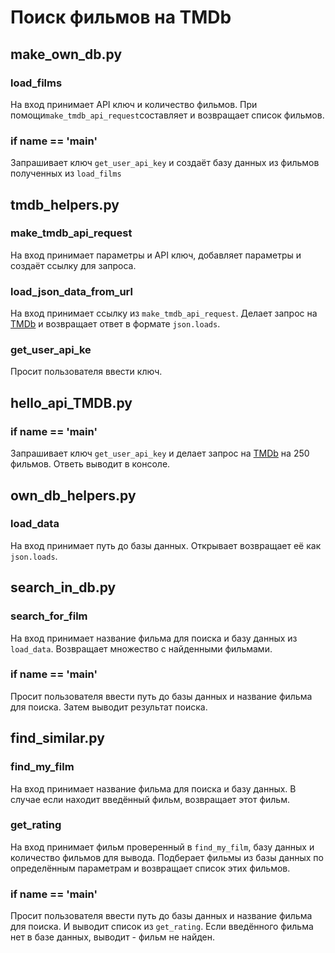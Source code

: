 # Поиск фильмов на TMDb

## make_own_db.py

### load_films

На вход принимает API ключ и количество фильмов. При помощи`make_tmdb_api_request`составляет и возвращает список фильмов.

### if __name__ == '__main__'

Запрашивает ключ `get_user_api_key` и создаёт базу данных из фильмов полученных из `load_films`

## tmdb_helpers.py

### make_tmdb_api_request

На вход принимает параметры и API ключ, добавляет параметры и создаёт ссылку для запроса.

### load_json_data_from_url

На вход принимает ссылку из `make_tmdb_api_request`. Делает запрос на [TMDb](https://www.themoviedb.org/movie) и возвращает ответ в формате `json.loads`.

### get_user_api_ke

Просит пользователя ввести ключ.

## hello_api_TMDB.py

### if __name__ == '__main__'

Запрашивает ключ `get_user_api_key` и делает запрос на [TMDb](https://www.themoviedb.org/movie) на 250 фильмов. Ответь выводит в консоле.

## own_db_helpers.py

### load_data

На вход принимает путь до базы данных. Открывает возвращает её как `json.loads`.

## search_in_db.py

### search_for_film

На вход принимает название фильма для поиска и базу данных из `load_data`. Возвращает множество с найденными фильмами.

### if __name__ == '__main__'

Просит пользователя ввести путь до базы данных и название фильма для поиска. Затем выводит результат поиска.

## find_similar.py

### find_my_film

На вход принимает название фильма для поиска и базу данных. В случае если находит введённый фильм, возвращает этот фильм.

### get_rating

На вход принимает фильм проверенный в `find_my_film`, базу данных и количество фильмов для вывода. Подберает фильмы из базы данных по определённым параметрам и возвращает список этих фильмов.

### if __name__ == '__main__'

Просит пользователя ввести путь до базы данных и название фильма для поиска. И выводит список из `get_rating`. Если введённого фильма нет в базе данных, выводит - фильм не найден.
